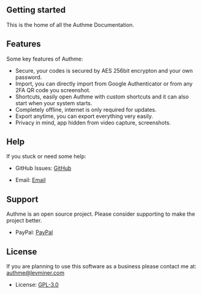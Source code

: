 ## Getting started

This is the home of all the Authme Documentation.

## Features

Some key features of Authme:

-   Secure, your codes is secured by AES 256bit encrypton and your own password.
-   Import, you can directly import from Google Authenticator or from any 2FA QR code you screenshot.
-   Shortcuts, easily open Authme with custom shortcuts and it can also start when your system starts.
-   Completely offline, internet is only required for updates.
-   Export anytime, you can export everything very easily.
-   Privacy in mind, app hidden from video capture, screenshots.

## Help

If you stuck or need some help:

-   GitHub Issues: [GitHub](https://github.com/levminer/authme/issues)

-   Email: [Email](mailto:authme@levminer.com)

## Support

Authme is an open source project. Please consider supporting to make the project better.

-   PayPal: [PayPal](https://paypal.me/levminer)

## License

If you are planning to use this software as a business please contact me at: <authme@levminer.com>

-   License: [GPL-3.0](https://github.com/Levminer/authme/blob/main/LICENSE.md)
